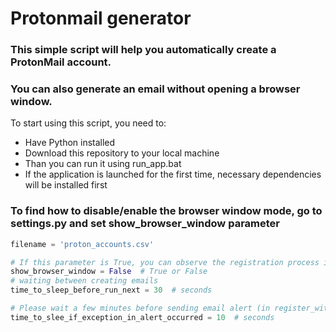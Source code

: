 # Protonmail generator

### This simple script will help you automatically create a ProtonMail account.
### You can also generate an email without opening a browser window.

To start using this script, you need to:
- Have Python installed
- Download this repository to your local machine
- Than you can run it using run_app.bat
- If the application is launched for the first time, necessary dependencies will be installed first


### To find how to disable/enable the browser window mode, go to settings.py and set show_browser_window parameter
```python
filename = 'proton_accounts.csv'

# If this parameter is True, you can observe the registration process in the browser step by step
show_browser_window = False  # True or False
# waiting between creating emails
time_to_sleep_before_run_next = 30  # seconds

# Please wait a few minutes before sending email alert (in register_with_temporary_email method)
time_to_slee_if_exception_in_alert_occurred = 10  # seconds
```